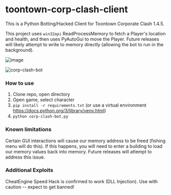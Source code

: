 # toontown-corp-clash-client
This is a Python Botting/Hacked Client for Toontown Corporate Clash 1.4.5.

This project uses `win32api` ReadProcessMemory to fetch a Player's location and health, and then uses PyAutoGui to move the Player. Future releases will likely attempt to write to memory directly (allowing the bot to run in the background).

![image](https://github.com/hackerbuddy/toontown-corp-clash-client/assets/17036475/5f7717d4-d2c8-4be9-864e-b563d9ad8a15)

![corp-clash-bot](https://github.com/hackerbuddy/toontown-corp-clash-client/assets/17036475/86dc7de9-06b9-4121-abab-65aeea97f180)

### How to use
1. Clone repo, open directory
2. Open game, select character
3. `pip install -r requirements.txt` (or use a virtual environment https://docs.python.org/3/library/venv.html)
4. `python corp-clash-bot.py`

### Known limitations
Certain GUI interactions will cause our memory address to be freed (fishing menu will do this). If this happens, you will need to enter a building to load our memory values back into memory. Future releases will attempt to address this issue.

### Additional Exploits
CheatEngine Speed Hack is confirmed to work (DLL Injection). Use with caution -- expect to get banned!

